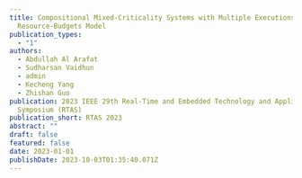 ```yaml
---
title: Compositional Mixed-Criticality Systems with Multiple Executions and
  Resource-Budgets Model
publication_types:
  - "1"
authors:
  - Abdullah Al Arafat
  - Sudharsan Vaidhun
  - admin
  - Kecheng Yang
  - Zhishan Guo
publication: 2023 IEEE 29th Real-Time and Embedded Technology and Applications
  Symposium (RTAS)
publication_short: RTAS 2023
abstract: ""
draft: false
featured: false
date: 2023-01-01
publishDate: 2023-10-03T01:35:40.071Z
---
```

